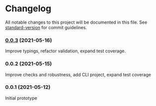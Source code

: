 # Changelog

All notable changes to this project will be documented in this file. See [standard-version](https://github.com/conventional-changelog/standard-version) for commit guidelines.

### [0.0.3](https://github.com/spautz/packagelint/compare/v0.0.2...v0.0.3) (2021-05-16)

Improve typings, refactor validation, expand test coverage.

### 0.0.2 (2021-05-15)

Improve checks and robustness, add CLI project, expand test coverage

### 0.0.1 (2021-05-12)

Initial prototype
